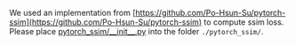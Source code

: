 We used an implementation from [https://github.com/Po-Hsun-Su/pytorch-ssim](https://github.com/Po-Hsun-Su/pytorch-ssim) to compute ssim loss. <br>
Please place [pytorch_ssim/\_\_init\_\_.py](https://github.com/Po-Hsun-Su/pytorch-ssim/blob/master/pytorch_ssim/__init__.py) into the folder `./pytorch_ssim/`. 
